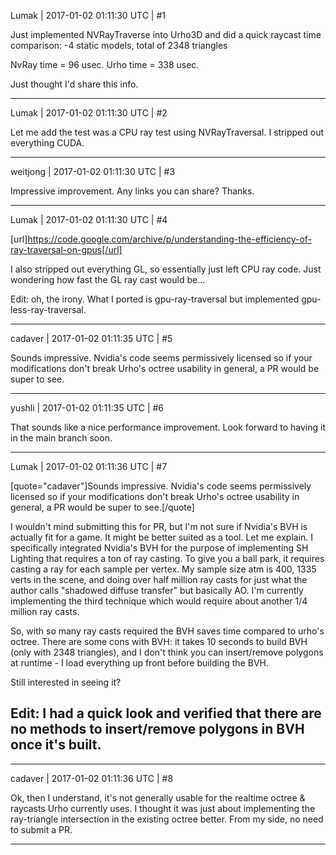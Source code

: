 Lumak | 2017-01-02 01:11:30 UTC | #1

Just implemented NVRayTraverse into Urho3D and did a quick raycast time comparison:
-4 static models, total of 2348 triangles

NvRay time = 96 usec.
Urho time = 338 usec.

Just thought I'd share this info.

-------------------------

Lumak | 2017-01-02 01:11:30 UTC | #2

Let me add the test was a CPU ray test using NVRayTraversal. I stripped out everything CUDA.

-------------------------

weitjong | 2017-01-02 01:11:30 UTC | #3

Impressive improvement. Any links you can share? Thanks.

-------------------------

Lumak | 2017-01-02 01:11:30 UTC | #4

[url]https://code.google.com/archive/p/understanding-the-efficiency-of-ray-traversal-on-gpus[/url]

I also stripped out everything GL, so essentially just left CPU ray code.  Just wondering how fast the GL ray cast would be...

Edit: oh, the irony. What I ported is gpu-ray-traversal but implemented gpu-less-ray-traversal.

-------------------------

cadaver | 2017-01-02 01:11:35 UTC | #5

Sounds impressive. Nvidia's code seems permissively licensed so if your modifications don't break Urho's octree usability in general, a PR would be super to see.

-------------------------

yushli | 2017-01-02 01:11:35 UTC | #6

That sounds like a nice performance improvement. Look forward to having it in the main branch soon.

-------------------------

Lumak | 2017-01-02 01:11:36 UTC | #7

[quote="cadaver"]Sounds impressive. Nvidia's code seems permissively licensed so if your modifications don't break Urho's octree usability in general, a PR would be super to see.[/quote]

I wouldn't mind submitting this for PR, but I'm not sure if Nvidia's BVH is actually fit for a game.  It might be better suited as a tool.  Let me explain. 
I specifically integrated Nvidia's BVH for the purpose of implementing SH Lighting that requires a ton of ray casting.  To give you a ball park, it requires casting a ray for each sample per vertex.  My sample size atm is 400, 1335 verts in the scene, and doing over half million ray casts for just what the author calls "shadowed diffuse transfer" but basically AO.  I'm currently implementing the third technique which would require about another 1/4 million ray casts.

So, with so many ray casts required the BVH saves time compared to urho's octree.  There are some cons with BVH:  it takes 10 seconds to build BVH (only with 2348 triangles), and I don't think you can insert/remove polygons at runtime - I load everything up front before building the BVH.

Still interested in seeing it?

Edit: I had a quick look and verified that there are no methods to insert/remove polygons in BVH once it's built.
-

-------------------------

cadaver | 2017-01-02 01:11:36 UTC | #8

Ok, then I understand, it's not generally usable for the realtime octree & raycasts Urho currently uses. I thought it was just about implementing the ray-triangle intersection in the existing octree better. From my side, no need to submit a PR.

-------------------------

